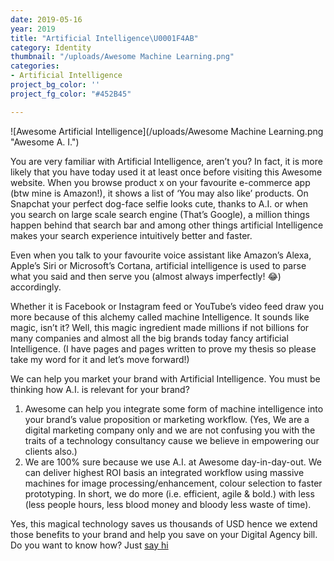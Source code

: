 ```yaml
---
date: 2019-05-16
year: 2019
title: "Artificial Intelligence\U0001F4AB"
category: Identity
thumbnail: "/uploads/Awesome Machine Learning.png"
categories:
- Artificial Intelligence
project_bg_color: ''
project_fg_color: "#452B45"

---
```

![Awesome Artificial Intelligence](/uploads/Awesome Machine Learning.png "Awesome A. I.")

You are very familiar with Artificial Intelligence, aren’t you? In fact, it is more likely that you have today used it at least once before visiting this Awesome website. When you browse product x on your favourite e-commerce app (btw mine is Amazon!), it shows a list of ‘You may also like’ products. On Snapchat your perfect dog-face selfie looks cute, thanks to A.I. or when you search on large scale search engine (That’s Google), a million things happen behind that search bar and among other things artificial Intelligence makes your search experience intuitively better and faster.

Even when you talk to your favourite voice assistant like Amazon’s Alexa, Apple’s Siri or Microsoft’s Cortana, artificial intelligence is used to parse what you said and then serve you (almost always imperfectly! 😂) accordingly.

Whether it is Facebook or Instagram feed or YouTube’s video feed draw you more because of this alchemy called machine Intelligence. It sounds like magic, isn’t it? Well, this magic ingredient made millions if not billions for many companies and almost all the big brands today fancy artificial Intelligence. (I have pages and pages written to prove my thesis so please take my word for it and let’s move forward!)

We can help you market your brand with Artificial Intelligence. You must be thinking how A.I. is relevant for your brand?

1. Awesome can help you integrate some form of machine intelligence into your brand’s value proposition or marketing workflow. (Yes, We are a digital marketing company only and we are not confusing you with the traits of a technology consultancy cause we believe in empowering our clients also.)
2. We are 100% sure because we use A.I. at Awesome day-in-day-out. We can deliver highest ROI basis an integrated workflow using massive machines for image processing/enhancement, colour selection to faster prototyping. In short, we do more (i.e. efficient, agile & bold.) with less (less people hours, less blood money and bloody less waste of time).

Yes, this magical technology saves us thousands of USD hence we extend those benefits to your brand and help you save on your Digital Agency bill. Do you want to know how? Just [say hi]()